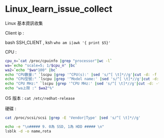 # Linux_learn_issue_collect
Linux 基本資訊收集

Client ip : 

bash SSH_CLIENT , ksh `who am i|awk '{ print $5}'`

CPU : 

```bash
cpu_n=`cat /proc/cpuinfo |grep "processor"|wc -l`
wa=`echo "scale=5; 1/$cpu_n" |bc`
wa2=`echo "$wa*100" |bc`
echo "CPU數量:" `lscpu |grep '^CPU(s):' |sed 's/^[ \t]*//g'|cut -d: -f 2`
echo "CPU型號:" `lscpu |grep '^Model name:' |sed 's/^[ \t]*//g'|cut -d: -f 2`
echo "CPU MHz:" `lscpu |grep '^CPU MHz:' |sed 's/^[ \t]*//g'|cut -d: -f 2` 
echo "wa上限 :" $wa2"%"
```

OS 版本 : `cat /etc/redhat-release`

硬碟 :

```bash
cat /proc/scsi/scsi |grep -E 'Vendor|Type' |sed 's/^[ \t]*//g'

echo -e "\n##### 9. 0為 SSD, 1為 HDD ##### \n"
lsblk -d -o name,rota
```
